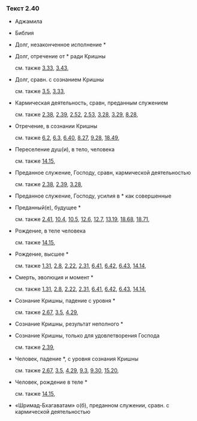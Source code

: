 ### Текст 2.40
	
- Аджамила

	
- Библия

	
- Долг, незаконченное исполнение *

	
- Долг, отречение от * ради Кришны

	см. также  [3.33](../03/0333.md),  [3.43](../03/0343.md), 
	
- Долг, сравн. с сознанием Кришны

	см. также  [3.5](../03/0305.md),  [3.33](../03/0333.md), 
	
- Кармическая деятельность, сравн, преданным служением

	см. также  [2.38](../02/0238.md),  [2.39](../02/0239.md),  [2.52](../02/0252.md),  [2.53](../02/0253.md),  [3.28](../03/0328.md),  [3.29](../03/0329.md),  [8.28](../08/0828.md), 
	
- Отречение, в сознании Кришны

	см. также  [6.2](../06/0602.md),  [6.3](../06/0603.md),  [6.40](../06/0640.md),  [8.27](../08/0827.md),  [9.28](../09/0928.md),  [18.49](../18/1849.md), 
	
- Переселение душ(и), в тело, человека

	см. также  [14.15](../14/1415.md), 
	
- Преданное служение, Господу, сравн, кармической деятельностью

	см. также  [2.38](../02/0238.md),  [2.39](../02/0239.md),  [3.28](../03/0328.md), 
	
- Преданное служение, Господу, усилия в * как совершенные

	
- Преданный(е), будущее *

	см. также  [2.41](../02/0241.md),  [10.4](../10/1004.md),  [10.5](../10/1005.md),  [12.6](../12/1206.md),  [12.7](../12/1207.md),  [13.19](../13/1319.md),  [18.68](../18/1868.md),  [18.71](../18/1871.md), 
	
- Рождение, в теле человека

	см. также  [14.15](../14/1415.md), 
	
- Рождение, высшее *

	см. также  [1.31](../01/0131.md),  [2.8](../02/0208.md),  [2.22](../02/0222.md),  [2.31](../02/0231.md),  [6.41](../06/0641.md),  [6.42](../06/0642.md),  [6.43](../06/0643.md),  [14.14](../14/1414.md), 
	
- Смерть, эволюция и момент *

	см. также  [1.31](../01/0131.md),  [2.8](../02/0208.md),  [2.22](../02/0222.md),  [2.31](../02/0231.md),  [6.41](../06/0641.md),  [6.42](../06/0642.md),  [6.43](../06/0643.md),  [14.14](../14/1414.md), 
	
- Сознание Кришны, падение с уровня *

	см. также  [2.67](../02/0267.md),  [3.5](../03/0305.md),  [4.29](../04/0429.md), 
	
- Сознание Кришны, результат неполного *

	
- Сознание Кришны, только для удовлетворения Господа

	см. также  [2.39](../02/0239.md), 
	
- Человек, падение *, с уровня сознания Кришны

	см. также  [2.67](../02/0267.md),  [3.5](../03/0305.md),  [4.29](../04/0429.md),  [9.3](../09/0903.md),  [9.30](../09/0930.md),  [15.20](../15/1520.md), 
	
- Человек, рождение в теле *

	см. также  [14.15](../14/1415.md), 
	
- «Шримад-Бхагаватам» о(б), преданном служении, сравн. с кармической деятельностью


